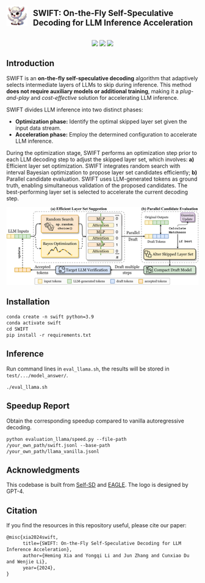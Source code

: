 <div style="display: flex; align-items: center; justify-content: center;">
  <div style="width: 100px; height: 100px; display: flex; align-items: center; justify-content: center; margin-right: 15px;">
    <img src="./assets/logo.png" width:"100px";height="100px"/>
  </div>
  <div>
    <h2>SWIFT: On-the-Fly Self-Speculative Decoding for LLM Inference Acceleration</h2>
  </div>
</div>
<p align="center">
<a href="">
  <img src="https://img.shields.io/badge/Arxiv-TBD-orange.svg"></a> 
<a href="https://opensource.org/licenses/Apache-2.0">
  <img src="https://img.shields.io/badge/License-Apache_2.0-green.svg"></a> 
<a href="https://github.com/hemingkx/SWIFT/pulls">
    <img src="https://img.shields.io/badge/Contributions-welcome-blue.svg?style=flat"></a>
</p>

## Introduction

SWIFT is an **on-the-fly self-speculative decoding** algorithm that adaptively selects intermediate layers of LLMs to skip during inference. This method **does not require auxiliary models or additional training**, making it a *plug-and-play* and *cost-effective* solution for accelerating LLM inference. 

SWIFT divides LLM inference into two distinct phases:

- **Optimization phase:** Identify the optimal skipped layer set given the input data stream.
- **Acceleration phase:** Employ the determined configuration to accelerate LLM inference.

During the optimization stage, SWIFT performs an optimization step prior to each LLM decoding step to adjust the skipped layer set, which involves: **a)** Efficient layer set optimization. SWIFT integrates random search with interval Bayesian optimization to propose layer set candidates efficiently; **b)** Parallel candidate evaluation. SWIFT uses LLM-generated tokens as ground truth, enabling simultaneous validation of the proposed candidates. The best-performing layer set is selected to accelerate the current decoding step.

![swift](./assets/swift.png)

## Installation

```
conda create -n swift python=3.9
conda activate swift
cd SWIFT
pip install -r requirements.txt
```

## Inference

Run command lines in `eval_llama.sh`, the results will be stored in `test/.../model_answer/`.

```
./eval_llama.sh
```

## Speedup Report

Obtain the corresponding speedup compared to vanilla autoregressive decoding.

```
python evaluation_llama/speed.py --file-path /your_own_path/swift.jsonl --base-path /your_own_path/llama_vanilla.jsonl
```

## Acknowledgments

This codebase is built from [Self-SD](https://github.com/dilab-zju/self-speculative-decoding) and [EAGLE](https://github.com/SafeAILab/EAGLE). The logo is designed by GPT-4.

## Citation

If you find the resources in this repository useful, please cite our paper:

```
@misc{xia2024swift,
      title={SWIFT: On-the-Fly Self-Speculative Decoding for LLM Inference Acceleration}, 
      author={Heming Xia and Yongqi Li and Jun Zhang and Cunxiao Du and Wenjie Li},
      year={2024},
}
```

